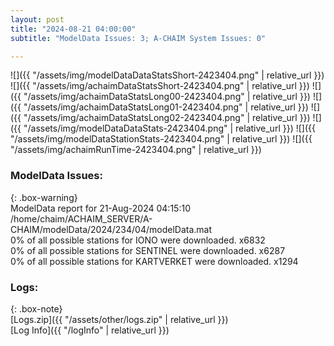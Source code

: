 ```yaml
---
layout: post
title: "2024-08-21 04:00:00"
subtitle: "ModelData Issues: 3; A-CHAIM System Issues: 0"

---
```


![]({{ "/assets/img/modelDataDataStatsShort-2423404.png" | relative_url }})
![]({{ "/assets/img/achaimDataStatsShort-2423404.png" | relative_url }})
![]({{ "/assets/img/achaimDataStatsLong00-2423404.png" | relative_url }})
![]({{ "/assets/img/achaimDataStatsLong01-2423404.png" | relative_url }})
![]({{ "/assets/img/achaimDataStatsLong02-2423404.png" | relative_url }})
![]({{ "/assets/img/modelDataDataStats-2423404.png" | relative_url }})
![]({{ "/assets/img/modelDataStationStats-2423404.png" | relative_url }})
![]({{ "/assets/img/achaimRunTime-2423404.png" | relative_url }})


### ModelData Issues:  
  
{: .box-warning}  
 ModelData report for 21-Aug-2024 04:15:10   
 /home/chaim/ACHAIM_SERVER/A-CHAIM/modelData/2024/234/04/modelData.mat   
 0% of all possible stations for IONO were downloaded. x6832   
 0% of all possible stations for SENTINEL were downloaded. x6287   
 0% of all possible stations for KARTVERKET were downloaded. x1294   
  


### Logs:  
  
{: .box-note}  
[Logs.zip]({{ "/assets/other/logs.zip" | relative_url }})  
[Log Info]({{ "/logInfo" | relative_url }})  
